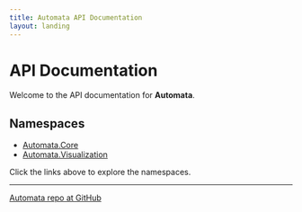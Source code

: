 ```yaml
---
title: Automata API Documentation
layout: landing
---
```

# API Documentation

Welcome to the API documentation for **Automata**.

## Namespaces

- [Automata.Core](xref:Automata.Core)  
- [Automata.Visualization](xref:Automata.Visualization)  

Click the links above to explore the namespaces.

---
[Automata repo at GitHub](https://github.com/HexMerlin/Automata)